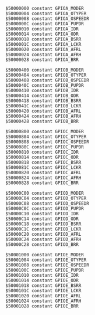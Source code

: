     $50000000 constant GPIOA_MODER
    $50000004 constant GPIOA_OTYPER
    $50000008 constant GPIOA_OSPEEDR
    $5000000C constant GPIOA_PUPDR
    $50000010 constant GPIOA_IDR
    $50000014 constant GPIOA_ODR
    $50000018 constant GPIOA_BSRR
    $5000001C constant GPIOA_LCKR
    $50000020 constant GPIOA_AFRL
    $50000024 constant GPIOA_AFRH
    $50000028 constant GPIOA_BRR

    $50000400 constant GPIOB_MODER
    $50000404 constant GPIOB_OTYPER
    $50000408 constant GPIOB_OSPEEDR
    $5000040C constant GPIOB_PUPDR
    $50000410 constant GPIOB_IDR
    $50000414 constant GPIOB_ODR
    $50000418 constant GPIOB_BSRR
    $5000041C constant GPIOB_LCKR
    $50000420 constant GPIOB_AFRL
    $50000424 constant GPIOB_AFRH
    $50000428 constant GPIOB_BRR

    $50000800 constant GPIOC_MODER
    $50000804 constant GPIOC_OTYPER
    $50000808 constant GPIOC_OSPEEDR
    $5000080C constant GPIOC_PUPDR
    $50000810 constant GPIOC_IDR
    $50000814 constant GPIOC_ODR
    $50000818 constant GPIOC_BSRR
    $5000081C constant GPIOC_LCKR
    $50000820 constant GPIOC_AFRL
    $50000824 constant GPIOC_AFRH
    $50000828 constant GPIOC_BRR

    $50000C00 constant GPIOD_MODER
    $50000C04 constant GPIOD_OTYPER
    $50000C08 constant GPIOD_OSPEEDR
    $50000C0C constant GPIOD_PUPDR
    $50000C10 constant GPIOD_IDR
    $50000C14 constant GPIOD_ODR
    $50000C18 constant GPIOD_BSRR
    $50000C1C constant GPIOD_LCKR
    $50000C20 constant GPIOD_AFRL
    $50000C24 constant GPIOD_AFRH
    $50000C28 constant GPIOD_BRR

    $50001000 constant GPIOE_MODER
    $50001004 constant GPIOE_OTYPER
    $50001008 constant GPIOE_OSPEEDR
    $5000100C constant GPIOE_PUPDR
    $50001010 constant GPIOE_IDR
    $50001014 constant GPIOE_ODR
    $50001018 constant GPIOE_BSRR
    $5000101C constant GPIOE_LCKR
    $50001020 constant GPIOE_AFRL
    $50001024 constant GPIOE_AFRH
    $50001028 constant GPIOE_BRR
